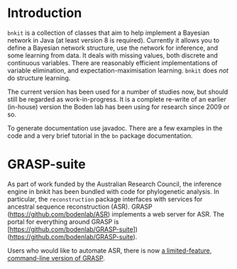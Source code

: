 # Introduction

`bnkit` is a collection of classes that aim to help implement a Bayesian network in Java (at least version 8 is required).
Currently it allows you to define a Bayesian network structure, use the network for inference,
and some learning from data.
It deals with missing values, both discrete and continuous variables.
There are reasonably efficient implementations of variable elimination, and expectation-maximisation
Iearning. `bnkit` does _not_ do structure learning.

The current version has been used for a number of studies now, but should still be regarded as work-in-progress.
It is a complete re-write of an earlier (in-house) version the Boden lab has been using for research since 2009 or so.

To generate documentation use javadoc. There are a few examples in the code and a very
brief tutorial in the `bn` package documentation.

# GRASP-suite

As part of work funded by the Australian Research Council, the inference engine in bnkit has been bundled with code for phylogenetic analysis. In particular, the `reconstruction` package interfaces with services for ancestral sequence reconstruction (ASR). GRASP (https://github.com/bodenlab/ASR) implements a web server for ASR. The portal for everything around GRASP is [https://github.com/bodenlab/GRASP-suite])(https://github.com/bodenlab/GRASP-suite).

Users who would like to automate ASR, there is now [a limited-feature, command-line version of GRASP](https://github.com/bodenlab/GRASP-suite).
